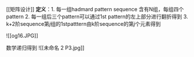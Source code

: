 [[矩阵设计]]
**定义**：1. 每一组hadmard pattern sequence 含有N组，每组四个 pattern
2. 每一组后三个pattern可以通过1st pattern的左上部分进行翻折得到
3. k+2阶sequence第$j$组的1stpatttern由k阶sequence的第$j$个元素得到

![[og16.JPG]]

数学递归得到
![[未命名 2 P3.jpg]]